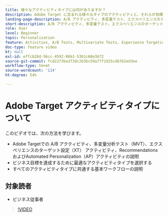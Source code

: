 ```yaml
---
title: 様々なアクティビティタイプには何がありますか？
description: Adobe Target に含まれる様々なタイプのアクティビティと、それらが目標の達成にどのように役立つかについて説明します。
landing-page-description: A/B アクティビティ、多変量テスト、エクスペリエンスのターゲット設定アクティビティ、レコメンデーション、Automated Personalization アクティビティの基本について学習します。
short-description: A/B アクティビティ、多変量テスト、エクスペリエンスのターゲット設定アクティビティ、レコメンデーション、Automated Personalization アクティビティの基本について学習します。
role: User
level: Beginner
topic: Personalization
feature: Activities, A/B Tests, Multivariate Tests, Experience Targeting, Recommendations, Automated Personalization, Visual Experience Composer (VEC)
doc-type: feature video
kt: null
exl-id: effcb28d-56cc-4592-86b1-53b1c68e3672
source-git-commit: fcd2273ba373dc2b3bc59a77f1925cdb7b2ed3ee
workflow-type: tm+mt
source-wordcount: '114'
ht-degree: 54%

---
```


# Adobe Target アクティビティタイプについて

このビデオでは、次の方法を学びます。

* Adobe Targetでの A/B アクティビティ、多変量分析テスト（MVT）、エクスペリエンスのターゲット設定（XT） アクティビティ、Recommendations およびAutomated Personalization（AP）アクティビティの説明
* ビジネス目標を達成するために最適なアクティビティタイプを選択する
* すべてのアクティビティタイプに共通する基本ワークフローの説明

## 対象読者

* ビジネス従事者

>[!VIDEO](https://video.tv.adobe.com/v/17386/?quality=12)
